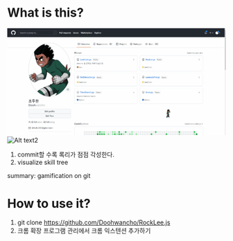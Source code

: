 
# What is this?

![Alt text1](./document/readme-picture1.gif?raw=true "sample_image1")
![Alt text2](https://github.com/Doohwancho/RockLee.js/blob/master/document/readme-picture2.PNG)

1. commit할 수록 록리가 점점 각성한다.
2. visualize skill tree

summary: gamification on git 



# How to use it?

1. git clone https://github.com/Doohwancho/RockLee.js
2. 크롬 확장 프로그램 관리에서 크롬 익스텐션 추가하기



